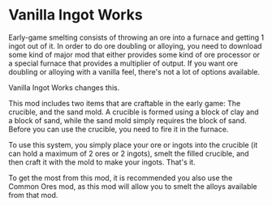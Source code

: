 # Vanilla Ingot Works

Early-game smelting consists of throwing an ore into a furnace and getting 1 ingot out of it.  In order to do ore doubling or alloying, you need to download some kind of major mod that either provides some kind of ore processor or a special furnace that provides a multiplier of output.  If you want ore doubling or alloying with a vanilla feel, there's not a lot of options available.

Vanilla Ingot Works changes this.

This mod includes two items that are craftable in the early game: The crucible, and the sand mold.  A crucible is formed using a block of clay and a block of sand, while the sand mold simply requires the block of sand.  Before you can use the crucible, you need to fire it in the furnace.

To use this system, you simply place your ore or ingots into the crucible (it can hold a maximum of 2 ores or 2 ingots), smelt the filled crucible, and then craft it with the mold to make your ingots.  That's it.

To get the most from this mod, it is recommended you also use the Common Ores mod, as this mod will allow you to smelt the alloys available from that mod.